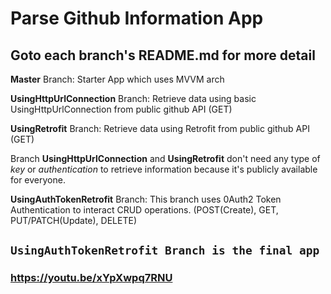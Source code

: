 # Parse Github Information App
## Goto each branch's README.md for more detail

**Master** Branch: Starter App which uses MVVM arch

**UsingHttpUrlConnection** Branch: Retrieve data using basic UsingHttpUrlConnection from public github API (GET)

**UsingRetrofit** Branch: Retrieve data using Retrofit from public github API (GET)

Branch **UsingHttpUrlConnection** and **UsingRetrofit** don't need any type of *key* or *authentication* to retrieve information because it's publicly available for everyone.

**UsingAuthTokenRetrofit** Branch: This branch uses 0Auth2 Token Authentication to interact CRUD operations. (POST(Create), GET, PUT/PATCH(Update), DELETE)

## `UsingAuthTokenRetrofit Branch is the final app`
### https://youtu.be/xYpXwpq7RNU
